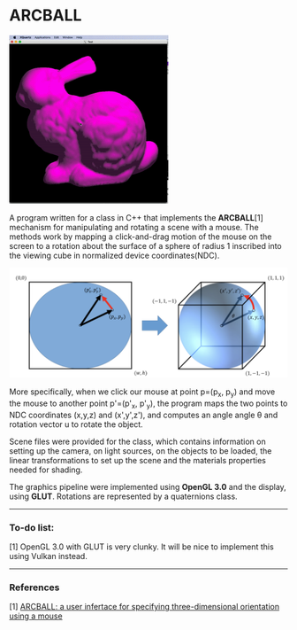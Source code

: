 # ARCBALL

<img src="animation/moving_bunny.gif?raw=true"/>

A program written for a class in C++ that implements the **ARCBALL**[1] mechanism for manipulating and rotating a scene with a mouse. The methods work by mapping a click-and-drag motion of the mouse on the screen to a rotation about the surface of a sphere of radius 1 inscribed into the viewing cube in normalized device coordinates(NDC).

<img src="images/arcball.png?raw=true"/>

More specifically, when we click our mouse at point p=(p<sub>x</sub>, p<sub>y</sub>) and move the mouse to another point p'=(p'<sub>x</sub>, p'<sub>y</sub>), the program maps the two points to NDC coordinates (x,y,z) and (x',y',z'), and computes an angle angle &theta; and rotation vector u to rotate the object. 

Scene files were provided for the class, which contains information on setting up the camera, on light sources, on the objects to be loaded, the linear transformations to set up the scene and the materials properties needed for shading.

The graphics pipeline were implemented using **OpenGL 3.0** and the display, using **GLUT**. Rotations are represented by a quaternions class.
___

### To-do list:

[1] OpenGL 3.0 with GLUT is very clunky. It will be nice to implement this using Vulkan instead.
___

### References

[1] [ARCBALL: a user infertace for specifying three-dimensional orientation using a mouse](https://dl.acm.org/doi/10.5555/155294.155312)


